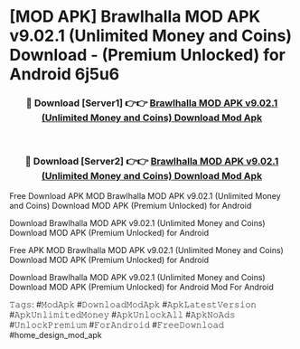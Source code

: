 # [MOD APK] Brawlhalla MOD APK v9.02.1 (Unlimited Money and Coins) Download - (Premium Unlocked) for Android 6j5u6



<div align="center">
<h3>🔴 Download [Server1] 👉👉 <a href="https://momento.my/?title=Brawlhalla_MOD_APK_v9.02.1_(Unlimited_Money_and_Coins)_Download">Brawlhalla MOD APK v9.02.1 (Unlimited Money and Coins) Download Mod Apk</a></h3><br>

<h3>🔴 Download [Server2] 👉👉 <a href="https://momento.my/?title=Brawlhalla_MOD_APK_v9.02.1_(Unlimited_Money_and_Coins)_Download">Brawlhalla MOD APK v9.02.1 (Unlimited Money and Coins) Download Mod Apk</a></h3>
</div>



Free Download APK MOD Brawlhalla MOD APK v9.02.1 (Unlimited Money and Coins) Download MOD APK (Premium Unlocked) for Android

Download Brawlhalla MOD APK v9.02.1 (Unlimited Money and Coins) Download MOD APK (Premium Unlocked) for Android

Free APK MOD Brawlhalla MOD APK v9.02.1 (Unlimited Money and Coins) Download MOD APK (Premium Unlocked) for Android

Download Brawlhalla MOD APK v9.02.1 (Unlimited Money and Coins) Download MOD APK (Premium Unlocked) for Android Mod For Android

𝚃𝚊𝚐𝚜: #𝙼𝚘𝚍𝙰𝚙𝚔 #𝙳𝚘𝚠𝚗𝚕𝚘𝚊𝚍𝙼𝚘𝚍𝙰𝚙𝚔 #𝙰𝚙𝚔𝙻𝚊𝚝𝚎𝚜𝚝𝚅𝚎𝚛𝚜𝚒𝚘𝚗 #𝙰𝚙𝚔𝚄𝚗𝚕𝚒𝚖𝚒𝚝𝚎𝚍𝙼𝚘𝚗𝚎𝚢 #𝙰𝚙𝚔𝚄𝚗𝚕𝚘𝚌𝚔𝙰𝚕𝚕 #𝙰𝚙𝚔𝙽𝚘𝙰𝚍𝚜 #𝚄𝚗𝚕𝚘𝚌𝚔𝙿𝚛𝚎𝚖𝚒𝚞𝚖 #𝙵𝚘𝚛𝙰𝚗𝚍𝚛𝚘𝚒𝚍 #𝙵𝚛𝚎𝚎𝙳𝚘𝚠𝚗𝚕𝚘𝚊𝚍 #home_design_mod_apk
